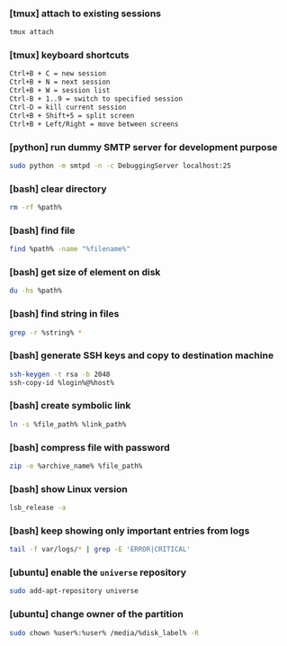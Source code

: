 ### [tmux] attach to existing sessions

```bash
tmux attach
```

### [tmux] keyboard shortcuts

```bash
Ctrl+B + C = new session
Ctrl+B + N = next session
Ctrl+B + W = session list
Ctrl-B + 1..9 = switch to specified session
Ctrl-D = kill current session
Ctrl+B + Shift+5 = split screen
Ctrl+B + Left/Right = move between screens
```

### [python] run dummy SMTP server for development purpose

```bash
sudo python -m smtpd -n -c DebuggingServer localhost:25
```

### [bash] clear directory

```bash
rm -rf %path%
```

### [bash] find file

```bash
find %path% -name "%filename%"
```

### [bash] get size of element on disk

```bash
du -hs %path%
```

### [bash] find string in files

```bash
grep -r %string% *
```

### [bash] generate SSH keys and copy to destination machine

```bash
ssh-keygen -t rsa -b 2048
ssh-copy-id %login%@%host%
```

### [bash] create symbolic link

```bash
ln -s %file_path% %link_path%
```

### [bash] compress file with password

```bash
zip -e %archive_name% %file_path%
```

### [bash] show Linux version

```bash
lsb_release -a
```

### [bash] keep showing only important entries from logs

```bash
tail -f var/logs/* | grep -E 'ERROR|CRITICAL'
```

### [ubuntu] enable the `universe` repository

```bash
sudo add-apt-repository universe
```

### [ubuntu] change owner of the partition

```bash
sudo chown %user%:%user% /media/%disk_label% -R
```
